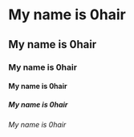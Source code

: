 # My name is 0hair
## My name is 0hair
### My name is 0hair
#### My name is 0hair
##### My name is 0hair
###### My name is 0hair
